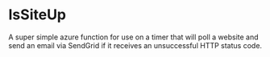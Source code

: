 # IsSiteUp

A super simple azure function for use on a timer that will poll a website and send an email via SendGrid if it receives an unsuccessful HTTP status code.
